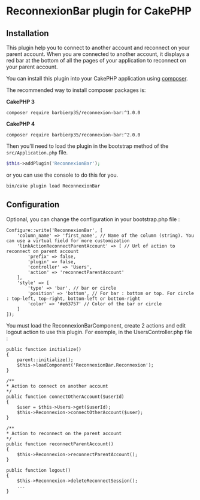 # ReconnexionBar plugin for CakePHP

## Installation

This plugin help you to connect to another account and reconnect on your parent account.
When you are connected to another account, it displays a red bar at the bottom of all the pages of your application to reconnect on your parent account.

You can install this plugin into your CakePHP application using [composer](https://getcomposer.org).

The recommended way to install composer packages is:

**CakePHP 3**
```
composer require barbierp35/reconnexion-bar:^1.0.0
```

**CakePHP 4**
```
composer require barbierp35/reconnexion-bar:^2.0.0
```

Then you'll need to load the plugin in the bootstrap method of the `src/Application.php` file.

```php
$this->addPlugin('ReconnexionBar');
```

or you can use the console to do this for you.

```bash
bin/cake plugin load ReconnexionBar
```

## Configuration

Optional, you can change the configuration in your bootstrap.php file :
```
Configure::write('ReconnexionBar', [
    'column_name' => 'first_name', // Name of the column (string). You can use a virtual field for more customization
    'linkActionReconnectParentAccount' => [ // Url of action to reconnect on parent account
        'prefix' => false,
        'plugin' => false,
        'controller' => 'Users',
        'action' => 'reconnectParentAccount'
    ],
    'style' => [
        'type' => 'bar', // bar or circle
        'position' => 'bottom', // For bar : bottom or top. For circle : top-left, top-right, bottom-left or bottom-right
        'color' => '#e63757' // Color of the bar or circle
    ]
]);
```

You must load the ReconnexionBarComponent, create 2 actions and edit logout action to use this plugin.
For exemple, in the UsersController.php file :
```
public function initialize()
{
    parent::initialize();
    $this->loadComponent('ReconnexionBar.Reconnexion');
}

/**
* Action to connect on another account
*/
public function connectOtherAccount($userId)
{
    $user = $this->Users->get($userId);
    $this->Reconnexion->connectOtherAccount($user);
}

/**
* Action to reconnect on the parent account
*/
public function reconnectParentAccount()
{
    $this->Reconnexion->reconnectParentAccount();
}

public function logout()
{
    $this->Reconnexion->deleteReconnectSession();
    ...
}
```